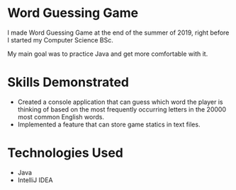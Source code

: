# Word Guessing Game

I made Word Guessing Game at the end of the summer of 2019, right before I started my Computer Science BSc.

My main goal was to practice Java and get more comfortable with it.

# Skills Demonstrated
* Created a console application that can guess which word the player is thinking of based on the most frequently occurring letters in the 20000 most common English words.
* Implemented a feature that can store game statics in text files.

# Technologies Used
* Java
* IntelliJ IDEA
